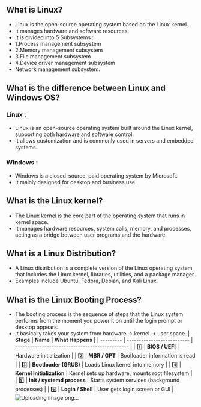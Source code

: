 ## What is Linux?
- Linux is the open-source operating system based on the Linux kernel.
- It manages hardware and software resources.
- It is divided into 5 Subsystems :
- 1.Process management subsystem
- 2.Memory management subsystem
- 3.File management subsystem
- 4.Device driver management subsystem
- Network management subsystem.

## What is the difference between Linux and Windows OS?
### Linux :
- Linux is an open-source operating system built around the Linux kernel, supporting both hardware and software control.
- It allows customization and is commonly used in servers and embedded systems.
### Windows :
- Windows is a closed-source, paid operating system by Microsoft.
- It mainly designed for desktop and business use.

## What is the Linux kernel?
- The Linux kernel is the core part of the operating system that runs in kernel space.
- It manages hardware resources, system calls, memory, and processes, acting as a bridge between user programs and the hardware.

## What is a Linux Distribution?
- A Linux distribution is a complete version of the Linux operating system that includes the Linux kernel, libraries, utilities, and a package manager.
- Examples include Ubuntu, Fedora, Debian, and Kali Linux.

## What is the Linux Booting Process?
- The booting process is the sequence of steps that the Linux system performs from the moment you power it on until the login prompt or desktop appears.
- It basically takes your system from hardware → kernel → user space.
| **Stage** | **Name**                   | **What Happens**                                |
| --------- | -------------------------- | ----------------------------------------------- |
| 1️⃣       | **BIOS / UEFI**            | Hardware initialization                         |
| 2️⃣       | **MBR / GPT**              | Bootloader information is read                  |
| 3️⃣       | **Bootloader (GRUB)**      | Loads Linux kernel into memory                  |
| 4️⃣       | **Kernel Initialization**  | Kernel sets up hardware, mounts root filesystem |
| 5️⃣       | **init / systemd process** | Starts system services (background processes)   |
| 6️⃣       | **Login / Shell**          | User gets login screen or GUI                   |
![Uploading image.png…]()

